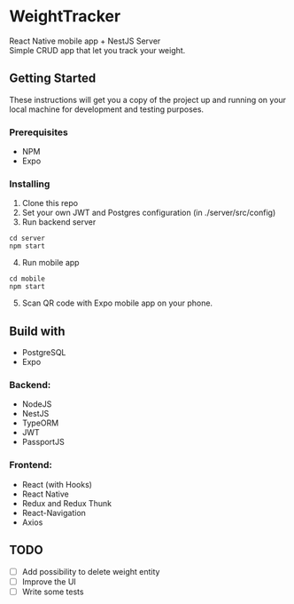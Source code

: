 # WeightTracker

React Native mobile app + NestJS Server<br>
Simple CRUD app that let you track your weight.

## Getting Started

These instructions will get you a copy of the project up and running on your local machine for development and testing purposes.

### Prerequisites

* NPM
* Expo

### Installing

1. Clone this repo
2. Set your own JWT and Postgres configuration (in ./server/src/config)
3. Run backend server

```
cd server
npm start
```

4. Run mobile app
```
cd mobile
npm start
```

5. Scan QR code with Expo mobile app on your phone.


## Build with

* PostgreSQL
* Expo

### Backend:

* NodeJS
* NestJS
* TypeORM
* JWT
* PassportJS

### Frontend:

* React (with Hooks)
* React Native
* Redux and Redux Thunk
* React-Navigation
* Axios

## TODO
- [ ] Add possibility to delete weight entity
- [ ] Improve the UI
- [ ] Write some tests
